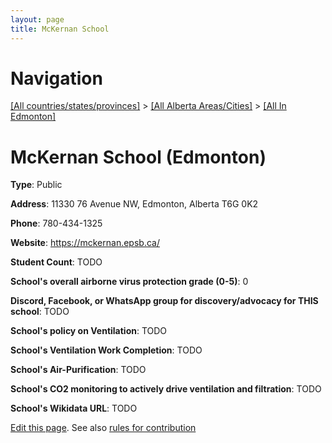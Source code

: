 ```yaml
---
layout: page
title: McKernan School
---
```

# Navigation

[[All countries/states/provinces]](../../..) > [[All Alberta Areas/Cities]](../..) > [[All In Edmonton]](..)

# McKernan School (Edmonton)

**Type**: Public

**Address**: 11330 76 Avenue NW, Edmonton, Alberta T6G 0K2

**Phone**: 780-434-1325

**Website**: <https://mckernan.epsb.ca/>

**Student Count**: TODO

**School's overall airborne virus protection grade (0-5)**: 0

**Discord, Facebook, or WhatsApp group for discovery/advocacy for THIS school**: TODO

**School's policy on Ventilation**: TODO

**School's Ventilation Work Completion**: TODO

**School's Air-Purification**: TODO

**School's CO2 monitoring to actively drive ventilation and filtration**: TODO

**School's Wikidata URL**: TODO


[Edit this page](https://github.com/ventilate-schools/AB/edit/main/./Edmonton/McKernan_School.md). See also [rules for contribution](../../../contribution-rules/)